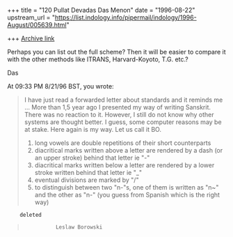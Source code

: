 +++
title = "120 Pullat Devadas Das Menon"
date = "1996-08-22"
upstream_url = "https://list.indology.info/pipermail/indology/1996-August/005639.html"

+++
[Archive link](https://list.indology.info/pipermail/indology/1996-August/005639.html)

Perhaps you can list out the full scheme? Then it will be easier to compare
it with the other methods like ITRANS, Harvard-Koyoto, T.G. etc.?

Das

At 09:33 PM 8/21/96 BST, you wrote:
>I have just read a forwarded letter about standards and it reminds me ...
>More than 1,5 year ago I presented my way of writing Sanskrit. There was
>no reaction to it. However, I still do not know why other systems are
>thought better. I guess, some computer reasons may be at stake.
>Here again is my way. Let us call it BO.
>
>1) long vowels are double repetitions of their short counterparts
>2) diacritical marks written above a letter are rendered by a dash (or an
>upper stroke) behind  that letter ie "-"
>3) diacritical marks written below a letter are rendered by a lower stroke
>written behind that letter ie "_" 
>4) eventual divisions are marked by "/"
>5) to distinguish between two "n-"s, one of them is written as "n~" and
>the other as "n-" (you guess from Spanish which is the right way) 
>
        deleted

>				Leslaw Borowski
>
>





